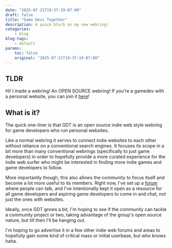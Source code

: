 ```yaml
---
date: "2025-07-21T19:37:19-07:00"
draft: false
title: "Game Devs Together"
description: A quick blurb on my new webring!
categories:
    - blog
blog-tags:
    - default
params:
    toc: false
    original: "2025-07-21T19:37:19-07:00"
---
```


## TLDR

Hi! I made a webring! An OPEN SOURCE webring! If you're a gamedev with a personal website, you can join it [here](https://gdt.fireye.coffee)!

## What is it?

The quick one-liner is that GDT is an open source indie web style webring for game developers who run personal websites.

Like a normal webring it serves to connect indie websites to each other without reliance on a conventional search engines. It focuses its scope in a bit more than many conventional webrings (specifically to just game developers) in order to hopefully provide a more curated experience for the indie web surfer who might be interested in finding more indie games and game developers to follow.

More importantly though, this also allows the community to focus itself and become a lot more useful to its members. Right now, I've set up a [forum](https://github.com/Fireye04/Game-Devs-Together/discussions) where people can talk, and I've intentionally kept it open as a resource for all game developers and aspiring game developers to come in and chat, not just the ones with websites.

Ideally, once GDT grows a bit, I'm hoping to see if the community can tackle a community project or two, taking advantage of the group's open source nature, but till then I'll be hanging out.

I'm hoping to go advertise it in a few other indie web forums and areas to hopefully gain some kind of critical mass or initial userbase, but who knows haha.

